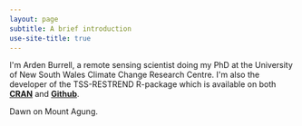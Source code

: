 ```yaml
---
layout: page
subtitle: A brief introduction
use-site-title: true
---
```


I'm Arden Burrell, a remote sensing scientist doing my PhD at the University of New South Wales Climate Change Research Centre. I'm also the developer of the TSS-RESTREND R-package which is available on both [**CRAN**](https://cran.r-project.org/web/packages/TSS.RESTREND/index.html) and [**Github**](https://github.com/ArdenB/TSSRESTREND). 

<div class="floated_img">
  <img style="float: right; src="/img/DSC00984v2.JPG" style="width: 60%; height: 60%"  >
  <p>Dawn on Mount Agung.</p>
</div>

